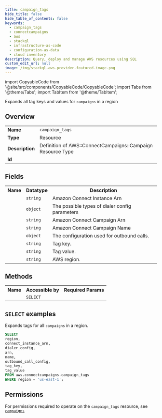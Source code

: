 ```yaml
---
title: campaign_tags
hide_title: false
hide_table_of_contents: false
keywords:
  - campaign_tags
  - connectcampaigns
  - aws
  - stackql
  - infrastructure-as-code
  - configuration-as-data
  - cloud inventory
description: Query, deploy and manage AWS resources using SQL
custom_edit_url: null
image: /img/stackql-aws-provider-featured-image.png
---
```


import CopyableCode from '@site/src/components/CopyableCode/CopyableCode';
import Tabs from '@theme/Tabs';
import TabItem from '@theme/TabItem';

Expands all tag keys and values for <code>campaigns</code> in a region

## Overview
<table>
<tbody>
<tr><td><b>Name</b></td><td><code>campaign_tags</code></td></tr>
<tr><td><b>Type</b></td><td>Resource</td></tr>
<tr><td><b>Description</b></td><td>Definition of AWS::ConnectCampaigns::Campaign Resource Type</td></tr>
<tr><td><b>Id</b></td><td><CopyableCode code="aws.connectcampaigns.campaign_tags" /></td></tr>
</tbody>
</table>

## Fields
<table>
<tbody>
<tr><th>Name</th><th>Datatype</th><th>Description</th></tr><tr><td><CopyableCode code="connect_instance_arn" /></td><td><code>string</code></td><td>Amazon Connect Instance Arn</td></tr>
<tr><td><CopyableCode code="dialer_config" /></td><td><code>object</code></td><td>The possible types of dialer config parameters</td></tr>
<tr><td><CopyableCode code="arn" /></td><td><code>string</code></td><td>Amazon Connect Campaign Arn</td></tr>
<tr><td><CopyableCode code="name" /></td><td><code>string</code></td><td>Amazon Connect Campaign Name</td></tr>
<tr><td><CopyableCode code="outbound_call_config" /></td><td><code>object</code></td><td>The configuration used for outbound calls.</td></tr>
<tr><td><CopyableCode code="tag_key" /></td><td><code>string</code></td><td>Tag key.</td></tr>
<tr><td><CopyableCode code="tag_value" /></td><td><code>string</code></td><td>Tag value.</td></tr>
<tr><td><CopyableCode code="region" /></td><td><code>string</code></td><td>AWS region.</td></tr>
</tbody>
</table>

## Methods

<table>
<tbody>
  <tr>
    <th>Name</th>
    <th>Accessible by</th>
    <th>Required Params</th>
  </tr>
  <tr>
    <td><CopyableCode code="list_resources" /></td>
    <td><code>SELECT</code></td>
    <td><CopyableCode code="region" /></td>
  </tr>
</tbody>
</table>

## `SELECT` examples
Expands tags for all <code>campaigns</code> in a region.
```sql
SELECT
region,
connect_instance_arn,
dialer_config,
arn,
name,
outbound_call_config,
tag_key,
tag_value
FROM aws.connectcampaigns.campaign_tags
WHERE region = 'us-east-1';
```


## Permissions

For permissions required to operate on the <code>campaign_tags</code> resource, see <a href="/services/connectcampaigns/campaigns/#permissions"><code>campaigns</code></a>

